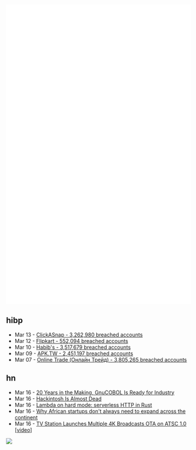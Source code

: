 ![Metrics](https://raw.githubusercontent.com/phixion/phixion/master/metrics.svg)

## hibp

<!--
for https://github.com/phixion/phixion/blob/main/.github/workflows/feeds.yml
-->
<!--START_SECTION:haveibeenpwnd-->
- Mar 13 - [ClickASnap - 3,262,980 breached accounts](https://haveibeenpwned.com/PwnedWebsites#ClickASnap)
- Mar 12 - [Flipkart - 552,094 breached accounts](https://haveibeenpwned.com/PwnedWebsites#Flipkart)
- Mar 10 - [Habib's - 3,517,679 breached accounts](https://haveibeenpwned.com/PwnedWebsites#Habibs)
- Mar 09 - [APK.TW - 2,451,197 breached accounts](https://haveibeenpwned.com/PwnedWebsites#APKTW)
- Mar 07 - [Online Trade (Онлайн Трейд) - 3,805,265 breached accounts](https://haveibeenpwned.com/PwnedWebsites#OnlineTrade)
<!--END_SECTION:haveibeenpwnd-->

## hn

<!--
for https://github.com/phixion/phixion/blob/main/.github/workflows/feeds.yml
-->
<!--START_SECTION:hn-->
- Mar 16 - [20 Years in the Making, GnuCOBOL Is Ready for Industry](https://thenewstack.io/20-years-in-the-making-gnucobol-is-ready-for-industry/)
- Mar 16 - [Hackintosh Is Almost Dead](https://aplus.rs/2024/hackintosh-almost-dead/)
- Mar 16 - [Lambda on hard mode: serverless HTTP in Rust](https://modal.com/blog/serverless-http)
- Mar 16 - [Why African startups don't always need to expand across the continent](https://restofworld.org/2024/3-minutes-with-odun-eweniyi/)
- Mar 16 - [TV Station Launches Multiple 4K Broadcasts OTA on ATSC 1.0 [video]](https://www.youtube.com/watch?v=e_94q9TCCDY)
<!--END_SECTION:hn-->

<!--
for https://yhype.me
-->
![](https://hit.yhype.me/github/profile?user_id=13013670)
